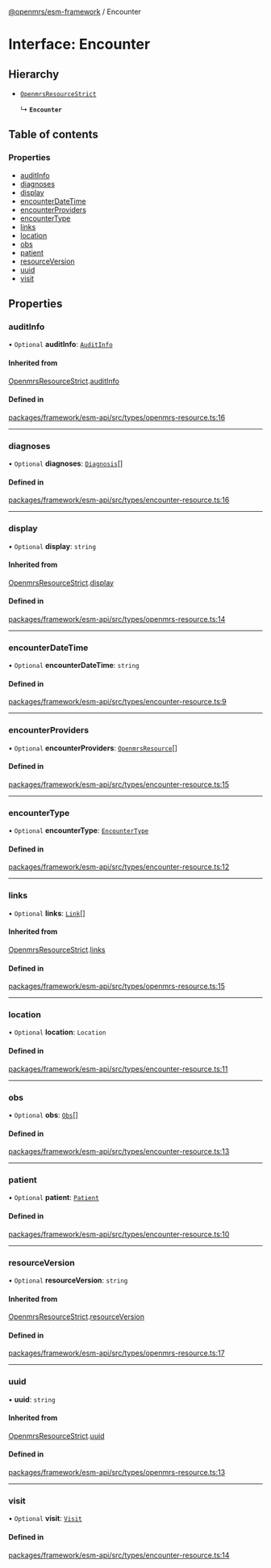 [@openmrs/esm-framework](../API.md) / Encounter

# Interface: Encounter

## Hierarchy

- [`OpenmrsResourceStrict`](OpenmrsResourceStrict.md)

  ↳ **`Encounter`**

## Table of contents

### Properties

- [auditInfo](Encounter.md#auditinfo)
- [diagnoses](Encounter.md#diagnoses)
- [display](Encounter.md#display)
- [encounterDateTime](Encounter.md#encounterdatetime)
- [encounterProviders](Encounter.md#encounterproviders)
- [encounterType](Encounter.md#encountertype)
- [links](Encounter.md#links)
- [location](Encounter.md#location)
- [obs](Encounter.md#obs)
- [patient](Encounter.md#patient)
- [resourceVersion](Encounter.md#resourceversion)
- [uuid](Encounter.md#uuid)
- [visit](Encounter.md#visit)

## Properties

### auditInfo

• `Optional` **auditInfo**: [`AuditInfo`](AuditInfo.md)

#### Inherited from

[OpenmrsResourceStrict](OpenmrsResourceStrict.md).[auditInfo](OpenmrsResourceStrict.md#auditinfo)

#### Defined in

[packages/framework/esm-api/src/types/openmrs-resource.ts:16](https://github.com/openmrs/openmrs-esm-core/blob/main/packages/framework/esm-api/src/types/openmrs-resource.ts#L16)

___

### diagnoses

• `Optional` **diagnoses**: [`Diagnosis`](Diagnosis.md)[]

#### Defined in

[packages/framework/esm-api/src/types/encounter-resource.ts:16](https://github.com/openmrs/openmrs-esm-core/blob/main/packages/framework/esm-api/src/types/encounter-resource.ts#L16)

___

### display

• `Optional` **display**: `string`

#### Inherited from

[OpenmrsResourceStrict](OpenmrsResourceStrict.md).[display](OpenmrsResourceStrict.md#display)

#### Defined in

[packages/framework/esm-api/src/types/openmrs-resource.ts:14](https://github.com/openmrs/openmrs-esm-core/blob/main/packages/framework/esm-api/src/types/openmrs-resource.ts#L14)

___

### encounterDateTime

• `Optional` **encounterDateTime**: `string`

#### Defined in

[packages/framework/esm-api/src/types/encounter-resource.ts:9](https://github.com/openmrs/openmrs-esm-core/blob/main/packages/framework/esm-api/src/types/encounter-resource.ts#L9)

___

### encounterProviders

• `Optional` **encounterProviders**: [`OpenmrsResource`](OpenmrsResource.md)[]

#### Defined in

[packages/framework/esm-api/src/types/encounter-resource.ts:15](https://github.com/openmrs/openmrs-esm-core/blob/main/packages/framework/esm-api/src/types/encounter-resource.ts#L15)

___

### encounterType

• `Optional` **encounterType**: [`EncounterType`](EncounterType.md)

#### Defined in

[packages/framework/esm-api/src/types/encounter-resource.ts:12](https://github.com/openmrs/openmrs-esm-core/blob/main/packages/framework/esm-api/src/types/encounter-resource.ts#L12)

___

### links

• `Optional` **links**: [`Link`](Link.md)[]

#### Inherited from

[OpenmrsResourceStrict](OpenmrsResourceStrict.md).[links](OpenmrsResourceStrict.md#links)

#### Defined in

[packages/framework/esm-api/src/types/openmrs-resource.ts:15](https://github.com/openmrs/openmrs-esm-core/blob/main/packages/framework/esm-api/src/types/openmrs-resource.ts#L15)

___

### location

• `Optional` **location**: `Location`

#### Defined in

[packages/framework/esm-api/src/types/encounter-resource.ts:11](https://github.com/openmrs/openmrs-esm-core/blob/main/packages/framework/esm-api/src/types/encounter-resource.ts#L11)

___

### obs

• `Optional` **obs**: [`Obs`](Obs.md)[]

#### Defined in

[packages/framework/esm-api/src/types/encounter-resource.ts:13](https://github.com/openmrs/openmrs-esm-core/blob/main/packages/framework/esm-api/src/types/encounter-resource.ts#L13)

___

### patient

• `Optional` **patient**: [`Patient`](Patient.md)

#### Defined in

[packages/framework/esm-api/src/types/encounter-resource.ts:10](https://github.com/openmrs/openmrs-esm-core/blob/main/packages/framework/esm-api/src/types/encounter-resource.ts#L10)

___

### resourceVersion

• `Optional` **resourceVersion**: `string`

#### Inherited from

[OpenmrsResourceStrict](OpenmrsResourceStrict.md).[resourceVersion](OpenmrsResourceStrict.md#resourceversion)

#### Defined in

[packages/framework/esm-api/src/types/openmrs-resource.ts:17](https://github.com/openmrs/openmrs-esm-core/blob/main/packages/framework/esm-api/src/types/openmrs-resource.ts#L17)

___

### uuid

• **uuid**: `string`

#### Inherited from

[OpenmrsResourceStrict](OpenmrsResourceStrict.md).[uuid](OpenmrsResourceStrict.md#uuid)

#### Defined in

[packages/framework/esm-api/src/types/openmrs-resource.ts:13](https://github.com/openmrs/openmrs-esm-core/blob/main/packages/framework/esm-api/src/types/openmrs-resource.ts#L13)

___

### visit

• `Optional` **visit**: [`Visit`](Visit.md)

#### Defined in

[packages/framework/esm-api/src/types/encounter-resource.ts:14](https://github.com/openmrs/openmrs-esm-core/blob/main/packages/framework/esm-api/src/types/encounter-resource.ts#L14)
